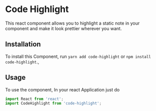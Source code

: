 # Code Highlight
This react component allows you to highlight a static note in your component and make it look prettier wherever you want.


## Installation
To install this Component, run `yarn add code-highlight` or `npm install code-highlight`., 

## Usage

To use the component, In your react Application just do

```javascript
import React from 'react';
import CodeHighlight from 'code-highlight';
